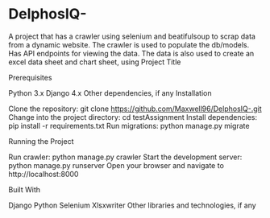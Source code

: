 # DelphosIQ-
A project that has a crawler using selenium and beatifulsoup to scrap data from a dynamic website. The crawler is used to populate the db/models. Has API endpoints for viewing the data. The data is also used to create an excel data sheet and chart sheet, using 
Project Title

Prerequisites

Python 3.x
Django 4.x
Other dependencies, if any
Installation

Clone the repository: git clone https://github.com/Maxwell96/DelphosIQ-.git
Change into the project directory: cd testAssignment
Install dependencies: pip install -r requirements.txt
Run migrations: python manage.py migrate

Running the Project

Run crawler: python manage.py crawler 
Start the development server: python manage.py runserver
Open your browser and navigate to http://localhost:8000

Built With

Django
Python
Selenium
Xlsxwriter
Other libraries and technologies, if any

